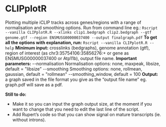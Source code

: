 # CLIPplotR
Plotting multiple iCLIP tracks across genes/regions with a range of normalisation and smoothing options.
Run from command line eg.:
`Rscript --vanilla CLIPplotR.R --xlinks clip1.bedgraph clip2.bedgraph --gtf genome.gtf --region ENSMUSG00000037400 --output finalgraph.pdf`
**To get all the options with explanation, run:**
`Rscript --vanilla CLIPplotR.R --help`
**Minimum input:** crosslinks (bedgraphs), genome annotation (gtf), region of interest (as chr3:35754106:35856276:+ or gene as ENSMUSG00000037400 or Atp11b), output file name.
**Important parameters:** 
--normalisation Normalisation options: none, maxpeak, libsize, default = "libsize"
--smoothing Smoothing options: none, rollmean, gaussian, default = "rollmean"
--smoothing_window, default = 100
**Output:** a graph saved in the file format you give as the “output file name” eg. graph.pdf will save as a pdf.


**Still to do:**
* Make it so you can input the graph output size, at the moment if you want to change that you need to edit the last line of the script.
* Add Rupert’s code so that you can show signal on mature transcripts (ie. without introns).


